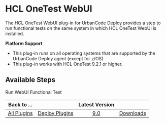 
HCL OneTest WebUI
=================


The HCL OneTest WebUI plug-in for UrbanCode Deploy provides a step to run functional tests on the same system in which 
HCL OneTest WebUI is installed.


 **Platform Support**
* This plug-in runs on all operating systems that are supported 
by the UrbanCode Deploy agent (except for z/OS)
* This plug-in works with HCL OneTest 9.2.1 or higher.



Available 
Steps
---------------


Run WebUI Functional Test





|Back to ...||Latest Version||
| :---: | :---: | :---: | :---: |
|[All Plugins](../../index.md)|[Deploy Plugins](../README.md)|[9.0](https://raw.githubusercontent.com/UrbanCode/IBM-UCD-PLUGINS/main/files/HCLOneTestWebUI/HOT-UI-WebUI-UCD-9.0.zip)|[Downloads](downloads.md)|
